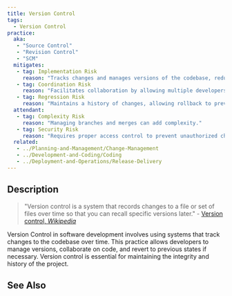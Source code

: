 ```yaml
---
title: Version Control
tags: 
  - Version Control
practice:
  aka: 
   - "Source Control"
   - "Revision Control"
   - "SCM"
  mitigates:
   - tag: Implementation Risk
     reason: "Tracks changes and manages versions of the codebase, reducing the risk of implementation errors."
   - tag: Coordination Risk
     reason: "Facilitates collaboration by allowing multiple developers to work on the codebase simultaneously."
   - tag: Regression Risk
     reason: "Maintains a history of changes, allowing rollback to previous versions if needed."
  attendant:
   - tag: Complexity Risk
     reason: "Managing branches and merges can add complexity."
   - tag: Security Risk
     reason: "Requires proper access control to prevent unauthorized changes."
  related:
   - ../Planning-and-Management/Change-Management
   - ../Development-and-Coding/Coding
   - ../Deployment-and-Operations/Release-Delivery
---
```


<PracticeIntro details={frontMatter.practice} /> 

## Description

> "Version control is a system that records changes to a file or set of files over time so that you can recall specific versions later." - [Version control, _Wikipedia_](https://en.wikipedia.org/wiki/Version_control)

Version Control in software development involves using systems that track changes to the codebase over time. This practice allows developers to manage versions, collaborate on code, and revert to previous states if necessary. Version control is essential for maintaining the integrity and history of the project.

## See Also

<TagList tag="Version Control" />
